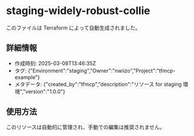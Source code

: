 # staging-widely-robust-collie

このファイルは Terraform によって自動生成されました。

## 詳細情報

- 作成時刻: 2025-03-08T13:46:35Z
- タグ: {"Environment":"staging","Owner":"nwiizo","Project":"tfmcp-example"}
- メタデータ: {"created_by":"tfmcp","description":"リソース for staging 環境","version":"1.0.0"}

## 使用方法

このリソースは自動的に管理され、手動での編集は推奨されません。
